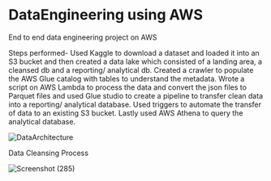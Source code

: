# DataEngineering using AWS

End to end data engineering project on AWS

Steps performed-
Used Kaggle to download a dataset and loaded it into an S3 bucket and then created a data lake which consisted of a landing area, a cleansed db and a reporting/ analytical db.
Created a crawler to populate the AWS Glue catalog with tables to understand the metadata.
Wrote a script on AWS Lambda to process the data and convert the json files to Parquet files and used Glue studio to create a pipeline to transfer clean data into a reporting/ analytical database.
Used triggers to automate the transfer of data to an existing S3 bucket.
Lastly used AWS Athena to query the analytical database.

![DataArchitecture](https://user-images.githubusercontent.com/97470708/185236470-ff06dc70-42aa-4873-ba2b-0b95f1d03528.png)

Data Cleansing Process

![Screenshot (285)](https://user-images.githubusercontent.com/97470708/185236862-7db4f070-7840-47c7-aee6-9c41e03da710.png)
